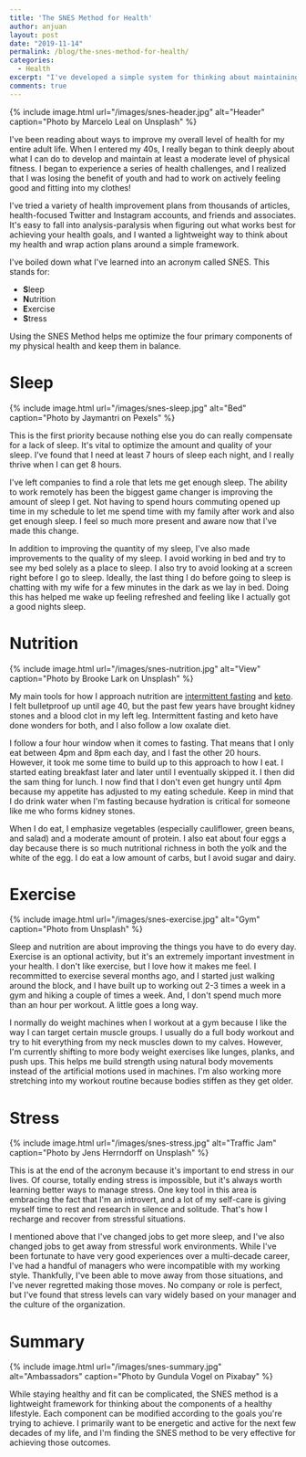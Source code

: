 ```yaml
---
title: 'The SNES Method for Health'
author: anjuan
layout: post
date: "2019-11-14"
permalink: /blog/the-snes-method-for-health/
categories:
  - Health
excerpt: "I've developed a simple system for thinking about maintaining my health."
comments: true
---
```


{% include image.html url="/images/snes-header.jpg" alt="Header" caption="Photo by Marcelo Leal on Unsplash" %}

I've been reading about ways to improve my overall level of health for my entire adult life. When I entered my 40s, I really began to think deeply about what I can do to develop and maintain at least a moderate level of physical fitness. I began to experience a series of health challenges, and I realized that I was losing the benefit of youth and had to work on actively feeling good and fitting into my clothes!

I've tried a variety of health improvement plans from thousands of articles, health-focused Twitter and Instagram accounts, and friends and associates. It's easy to fall into analysis-paralysis when figuring out what works best for achieving your health goals, and I wanted a lightweight way to think about my health and wrap action plans around a simple framework.

I've boiled down what I've learned into an acronym called SNES. This stands for:

* **S**leep
* **N**utrition
* **E**xercise
* **S**tress

Using the SNES Method helps me optimize the four primary components of my physical health and keep them in balance.

# Sleep

{% include image.html url="/images/snes-sleep.jpg" alt="Bed" caption="Photo by Jaymantri on Pexels" %}

This is the first priority because nothing else you do can really compensate for a lack of sleep. It's vital to optimize the amount and quality of your sleep. I've found that I need at least 7 hours of sleep each night, and I really thrive when I can get 8 hours.

I've left companies to find a role that lets me get enough sleep. The ability to work remotely has been the biggest game changer is improving the amount of sleep I get. Not having to spend hours commuting opened up time in my schedule to let me spend time with my family after work and also get enough sleep. I feel so much more present and aware now that I've made this change.

In addition to improving the quantity of my sleep, I've also made improvements to the quality of my sleep. I avoid working in bed and try to see my bed solely as a place to sleep. I also try to avoid looking at a screen right before I go to sleep. Ideally, the last thing I do before going to sleep is chatting with my wife for a few minutes in the dark as we lay in bed. Doing this has helped me wake up feeling refreshed and feeling like I actually got a good nights sleep.

# Nutrition

{% include image.html url="/images/snes-nutrition.jpg" alt="View" caption="Photo by Brooke Lark on Unsplash" %}

My main tools for how I approach nutrition are [intermittent fasting](https://www.healthline.com/nutrition/intermittent-fasting-guide) and [keto](https://www.webmd.com/diet/ss/slideshow-ketogenic-diet). I felt bulletproof up until age 40, but the past few years have brought kidney stones and a blood clot in my left leg. Intermittent fasting and keto have done wonders for both, and I also follow a low oxalate diet.

I follow a four hour window when it comes to fasting. That means that I only eat between 4pm and 8pm each day, and I fast the other 20 hours. However, it took me some time to build up to this approach to how I eat. I started eating breakfast later and later until I eventually skipped it. I then did the sam thing for lunch. I now find that I don't even get hungry until 4pm because my appetite has adjusted to my eating schedule. Keep in mind that I do drink water when I'm fasting because hydration is critical for someone like me who forms kidney stones.

When I do eat, I emphasize vegetables (especially cauliflower, green beans, and salad) and a moderate amount of protein. I also eat about four eggs a day because there is so much nutritional richness in both the yolk and the white of the egg. I do eat a low amount of carbs, but I avoid sugar and dairy.

# Exercise

{% include image.html url="/images/snes-exercise.jpg" alt="Gym" caption="Photo from Unsplash" %}

Sleep and nutrition are about improving the things you have to do every day. Exercise is an optional activity, but it's an extremely important investment in your health. I don't like exercise, but I love how it makes me feel. I recommitted to exercise several months ago, and I started just walking around the block, and I have built up to working out 2-3 times a week in a gym and hiking a couple of times a week. And, I don't spend much more than an hour per workout. A little goes a long way.

I normally do weight machines when I workout at a gym because I like the way I can target certain muscle groups. I usually do a full body workout and try to hit everything from my neck muscles down to my calves. However, I'm currently shifting to more body weight exercises like lunges, planks, and push ups. This helps me build strength using natural body movements instead of the artificial motions used in machines. I'm also working more stretching into my workout routine because bodies stiffen as they get older.

# Stress

{% include image.html url="/images/snes-stress.jpg" alt="Traffic Jam" caption="Photo by Jens Herrndorff on Unsplash" %}

This is at the end of the acronym because it's important to end stress in our lives. Of course, totally ending stress is impossible, but it's always worth learning better ways to manage stress. One key tool in this area is embracing the fact that I'm an introvert, and a lot of my self-care is giving myself time to rest and research in silence and solitude. That's how I recharge and recover from stressful situations.

I mentioned above that I've changed jobs to get more sleep, and I've also changed jobs to get away from stressful work environments. While I've been fortunate to have very good experiences over a multi-decade career, I've had a handful of managers who were incompatible with my working style. Thankfully, I've been able to move away from those situations, and I've never regretted making those moves. No company or role is perfect, but I've found that stress levels can vary widely based on your manager and the culture of the organization.

# Summary

{% include image.html url="/images/snes-summary.jpg" alt="Ambassadors" caption="Photo by Gundula Vogel on Pixabay" %}

While staying healthy and fit can be complicated, the SNES method is a lightweight framework for thinking about the components of a healthy lifestyle. Each component can be modified according to the goals you're trying to achieve. I primarily want to be energetic and active for the next few decades of my life, and I'm finding the SNES method to be very effective for achieving those outcomes.
